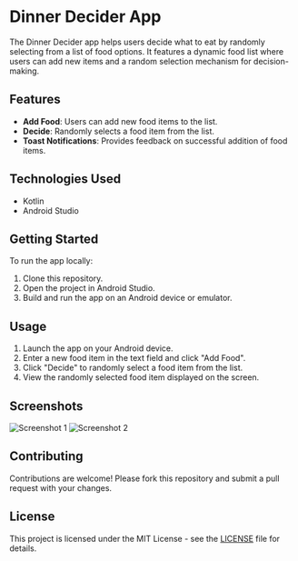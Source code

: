 # Dinner Decider App

The Dinner Decider app helps users decide what to eat by randomly selecting from a list of food options. It features a dynamic food list where users can add new items and a random selection mechanism for decision-making.

## Features

- **Add Food**: Users can add new food items to the list.
- **Decide**: Randomly selects a food item from the list.
- **Toast Notifications**: Provides feedback on successful addition of food items.

## Technologies Used

- Kotlin
- Android Studio

## Getting Started

To run the app locally:

1. Clone this repository.
2. Open the project in Android Studio.
3. Build and run the app on an Android device or emulator.

## Usage

1. Launch the app on your Android device.
2. Enter a new food item in the text field and click "Add Food".
3. Click "Decide" to randomly select a food item from the list.
4. View the randomly selected food item displayed on the screen.

## Screenshots

![Screenshot 1](/screenshots/screenshot1.png)
![Screenshot 2](/screenshots/screenshot2.png)

## Contributing

Contributions are welcome! Please fork this repository and submit a pull request with your changes.

## License

This project is licensed under the MIT License - see the [LICENSE](/LICENSE) file for details.
